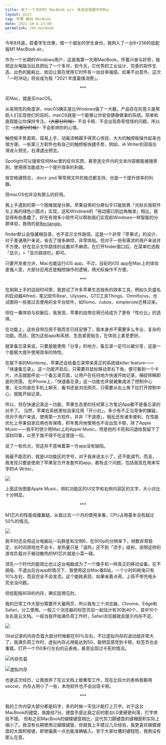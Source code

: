 ```yaml
---
title: 用了一个月的M1 MacBook air，来说说我眼中的Mac
layout: post
tag: 苹果 数码 MacBook
date: 2021-10-4 23:00
permalink: /m1-macbook
---
```

今年8月底，趁着学生优惠，借一个朋友的学生身份，我购入了一台8+256的低配版M1 MacBook air。

作为一个长期的Windows用户，这是我第一次用MacBook。怀着兴奋与好奇，我把这台电脑当玩具把玩了一个多月，到今天，它优秀的工业设计、完善的软件生态、出色的能耗比、依旧让我在使用它时怀有一丝丝幸福感。如果不出意外，这次「一时冲动」将会成为我「2021 年度最值消费」。

<center>***</center>

买Mac，就是买macOS。

从易用性的角度讲，macOS确实是比Windows强了一大截。产品存在的意义是帮助人们实现他们的目的，macOS就是一个能够让你安安静静做事的系统。简单和直观能让你保持专注。~~（大部分时候）~~ 不会卡顿、不会出现奇奇怪怪的问题，所以它 ~~（大部分时候）~~ 不会影响你的心情。

触控板手势直观，容易上手，动画流畅跟手得赏心悦目，大大的触控板操作起来也很方便。一些第三方软件也有自己的触控板快捷手势，例如，iA Writer的双指左滑进入预览，右滑退出预览。

Spotlight可以搜索任何Mac里的任何东西，甚至连文件内的文本内容都能被搜索到，使用得当能成为一个提升效率的利器。

按空格键预览，.docx .psd 等常用文件的格式都支持，也是一个提升效率的利器。

但macOS也并没有那么的好用。

我上手遇到的第一个困难就是分屏。苹果自带的分屏似乎只能依靠「光标长按软件左上角的绿色小圆点」实现，这和Windows的「拖动窗口到边角触发」相比，就显得有些愚蠢了。好在有很多小软件可以帮助我们实现和Windows一样智能的分屏体验，我用的是[Rectangle](https://rectangleapp.com)。

finder默认会隐藏根目录，也不显示文件路径。这是一个非常「苹果式」的设计，对于普通用户来说，省去了很多麻烦，非常体贴。但对于一些有需求的用户来说并不方便。好在显示文件路径的设置并不麻烦。在打开finder窗口后，在菜单栏选取「显示」>「显示路径栏」即可。

只要开发者允许，Mac也能运行iOS app。不过，目前的iOS app在Mac上的体验差强人意，大部分应用还是触控操作的逻辑，用光标操作不方便。

<center>***</center>

在刚刚上手的这段时间里，我尝试了许多苹果生态独有的效率工具，例如久负盛名的启动器Alfred，笔记软件Bear、Ulysses，GTD工具Things、Omnifocus，也试图将一些我过去使用的全平台软件，如flomo、cubox、simplenote迁移过来。

但在一番体验与权衡后，我发现，苹果的自带应用已经成为了更有「性价比」的选择。

在功能上，这些自带应用于我而言已经足够了，我本身并不需要多么专业、复杂的功能。而且，因为这些app和系统、生态紧密贴合，在体验上甚至更好。

就拿备忘录来说，只要是能使用「分享」的地方，备忘录一定可以被分享，这是一个能极大提升使用效率的特性。

在接下来的Monterey，苹果还会给备忘录带来真正的系统级killer feature——「快速备忘录」。这一功能开启后，只需要将鼠标移动至右下角，便可看到一个卡片，点击就能呼出一个备忘录页面，让用户在任何地方快速开始记录，捕捉转瞬即逝的灵感。
在iPhone上，「快速备忘录」这一功能也早就被集成进了控制中心里，无论你是在手机上聊天、看书还是浏览网页，只需要从右上角下拉打开控制中心，就能开始记录。

所以，但在快速记录这一功能，苹果生态里的任何第三方笔记App都不是备忘录的对手了。
当然，苹果在系统里给自家应用「开小灶」，多少有不正当竞争的嫌疑。但对于用户来说，使用第一方软件，并非「不道德」，相反还有诸多便利，在性能优化上苹果自家应用也有保障，积年累月地使用也不会出现卡顿，除了Apple Music——我平时很少用Mac上的Apple Music，但是他的卡死和闪退给我留下了深刻印象，以至于我不得不在这里提一句。

说了一些优点，但这并不意味着第一方app没有缺陷。

我最不能忍的，就是UI功能区的字号，对于我来说太小了，还不能调节。而且，我发现只要是使用了苹果官方开发套件的app，都有这个问题，包括我现在用来写字的iA Writer。

![](../img/test1.png)

上面这张图是Apple Music，侧栏功能区的UI文字和右侧内容区的文字，大小对比十分明显。

<center>***</center>

M1芯片的性能毋庸置疑，从我过去一个月的使用来看，CPU占用基本没有超过50%的情况。

![](../img/test3.png)

我平时还会用这台电脑玩一玩群星和文明6，在900p的分辨率下，帧数非常稳定，长时间游戏也不会卡，发热量只是「温热」还不到「烫手」级别，说明这样的游戏负载对于被动散热的M1芯片就是小菜一碟。

领先一个时代的能效比也让这台电脑成为了一个像手机一样真正的移动设备。在不插电、不退出后台app的情况下，我使用这台Mac看B站，一个小时的耗电只有10%左右，而且完全不会发烫。这个能耗表现，如果省着点用，上班不带充电头完全没问题。

但低配版8GB的内存，确实捉襟见肘。

我的日常工作大部分需要开大量网页，所以我有三个浏览器，Chrome、Edge和Safari，分工使用。一般三个浏览器的标签页加一起估计有30到40个，其中10个左右是云文档。一般当我开始满负荷工作时，Safari浏览器就会提示内存不足。

![](../img/test4.png)

iStat记录的内存负载大部分时候都在60%左右，不过虚拟内存的波动就非常大了，我满负荷工作时，虚拟内存占用能达到5G，能明显感觉到卡顿，标签页也会重载，打开一个150多行左右的云表格，甚至出现过卡死的情况。

![内存负载](../img/test2.png)

![虚拟内存](../img/test5.png)

也是这次经历，让我放弃了在云文档上做重型工作，现在比较大的表格我都用exccel，内存占用小了一些，本地软件也不会出现卡顿。

<center>***</center>

我的工作内容大部分都是码字，多的时候一天估计能打上万字。对于这台MacBook的键盘，我能给7分。键盘手感比我之前的那台LG更硬更利落，打字体验不错。
但和之前MacBook的蝴蝶键盘相比，这代剪刀脚键盘的键帽面积实际上缩小了。我没有长期使用过蝴蝶键盘，但就我上手摸过几次经验，我更喜欢蝴蝶键盘的大面积按键，即使偏离一点也能准确输入。至于大家吐槽的键程短，我倒没有那么在意。



